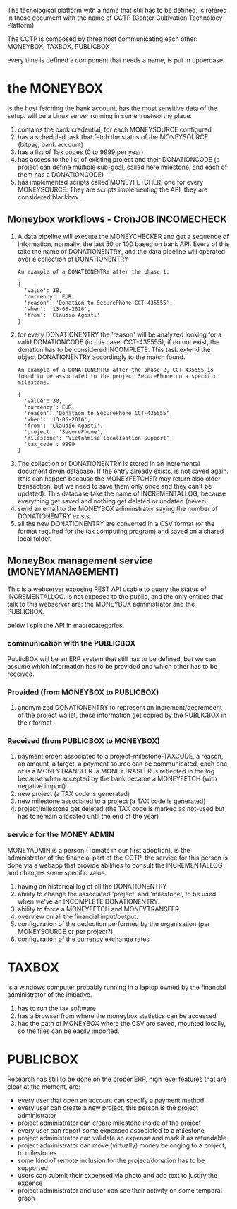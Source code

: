 The tecnological platform with a name that still has to be defined, is refered in these document with the name of CCTP (Center Cultivation Technolocy Platform)

The CCTP is composed by three host communicating each other: MONEYBOX, TAXBOX, PUBLICBOX 

every time is defined a component that needs a name, is put in uppercase.

# the MONEYBOX

Is the host fetching the bank account, has the most sensitive data of the setup. will be a Linux server running in some trustworthy place.

1. contains the bank credential, for each MONEYSOURCE configured
2. has a scheduled task that fetch the status of the MONEYSOURCE (bitpay, bank account)
3. has a list of Tax codes (0 to 9999 per year)
4. has access to the list of existing project and their DONATIONCODE (a project can define multiple sub-goal, called here milestone, and each of them has a DONATIONCODE)
5. has implemented scripts called MONEYFETCHER, one for every MONEYSOURCE. They are scripts implementing the API, they are considered blackbox.


## Moneybox workflows - CronJOB INCOMECHECK

1. A data pipeline will execute the MONEYCHECKER and get a sequence of information, normally, the last 50 or 100 based on bank API. Every of this take the name of DONATIONENTRY, and the data pipeline will operated over a collection of DONATIONENTRY
    ```
    An example of a DONATIONENTRY after the phase 1:

    {
      'value': 30,
      'currency': EUR,
      'reason': 'Donation to SecurePhone CCT-435555',
      'when': '13-05-2016',
      'from': 'Claudio Agosti'
    }
    ```
2. for every DONATIONENTRY the 'reason' will be analyzed looking for a valid DONATIONCODE (in this case, CCT-435555), if do not exist, the donation has to be considered INCOMPLETE. This task extend the object DONATIONENTRY accordingly to the match found.
    ```
    An example of a DONATIONENTRY after the phase 2, CCT-435555 is found to be associated to the project SecurePhone on a specific milestone.

    {
      'value': 30,
      'currency': EUR,
      'reason': 'Donation to SecurePhone CCT-435555',
      'when': '13-05-2016',
      'from': 'Claudio Agosti',
      'project': 'SecurePhone',
      'milestone': 'Vietnamise localisation Support',
      'tax_code': 9999
    }
    ```
3. The collection of DONATIONENTRY is stored in an incremental document diven database. If the entry already exists, is not saved again. (this can happen because the MONEYFETCHER may return also older transaction, but we need to save them only once and they can't be updated). This database take the name of INCREMENTALLOG, because everything get saved and nothing get deleted or updated (never).
4. send an email to the MONEYBOX adiminstrator saying the number of DONATIONENTRY exists.
5. all the new DONATIONENTRY are converted in a CSV format (or the format required for the tax computing program) and saved on a shared local folder.

## MoneyBox management service (MONEYMANAGEMENT)

This is a webserver exposing REST API usable to query the status of INCREMENTALLOG. is not exposed to the public, and the only entities that talk to this webserver are: the MONEYBOX administrator and the PUBLICBOX.

below I split the API in macrocategories.

### communication with the PUBLICBOX

PublicBOX will be an ERP system that still has to be defined, but we can assume which information
has to be provided and which other has to be received.

### Provided (from MONEYBOX to PUBLICBOX)

1. anonymized DONATIONENTRY to represent an increment/decremeent of the project wallet, these information get copied by the PUBLICBOX in their format

### Received (from PUBLICBOX to MONEYBOX)

1. payment order: associated to a project-milestone-TAXCODE, a reason, an amount, a target, a payment source can be communicated, each one of is a MONEYTRANSFER. a MONEYTRASFER is reflected in the log because when accepted by the bank became a MONEYFETCH (with negative import)
2. new project (a TAX code is generated)
3. new milestone associated to a project (a TAX code is generated)
4. project/milestone get deleted (the TAX code is marked as not-used but has to remain allocated until the end of the year)

### service for the MONEY ADMIN 

MONEYADMIN is a person (Tomate in our first adoption), is the administrator of the financial
part of the CCTP, the service for this person is done via a webapp that provide abilities to
consult the INCREMENTALLOG and changes some specific value. 

1. having an historical log of all the DONATIONENTRY
2. ability to change the associated 'project' and 'milestone', to be used when we've an INCOMPLETE DONATIONENTRY.
3. ability to force a MONEYFETCH and MONEYTRANSFER
4. overview on all the financial input/output.
5. configuration of the deduction performed by the organisation (per MONEYSOURCE or per project?)
6. configuration of the currency exchange rates

# TAXBOX 

Is a windows computer probably running in a laptop owned by the financial administrator of the initiative.

1. has to run the tax software
2. has a browser from where the moneybox statistics can be accessed
3. has the path of MONEYBOX where the CSV are saved, mounted locally, so the files can be easily imported.

# PUBLICBOX

Research has still to be done on the proper ERP, high level features that are clear at the moment, are:

  * every user that open an account can specify a payment method 
  * every user can create a new project, this person is the project administrator
  * project administrator can creare milestone inside of the project
  * every user can report some expensed associated to a milestone
  * project administrator can validate an expense and mark it as refundable
  * project administrator can move (virtually) money belonging to a project, to milestones
  * some kind of remote inclusion for the project/donation has to be supported
  * users can submit their expensed via photo and add text to justify the expense
  * project administrator and user can see their activity on some temporal graph
